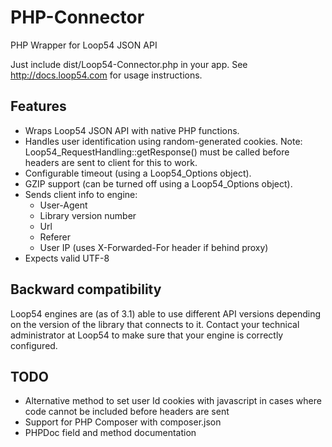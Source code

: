 # PHP-Connector
PHP Wrapper for Loop54 JSON API

Just include dist/Loop54-Connector.php in your app. See http://docs.loop54.com for usage instructions.

## Features

- Wraps Loop54 JSON API with native PHP functions.
- Handles user identification using random-generated cookies. Note: Loop54_RequestHandling::getResponse() must be called before headers are sent to client for this to work.
- Configurable timeout (using a Loop54_Options object).
- GZIP support (can be turned off using a Loop54_Options object).
- Sends client info to engine:
  - User-Agent
  - Library version number
  - Url
  - Referer
  - User IP (uses X-Forwarded-For header if behind proxy)
- Expects valid UTF-8

## Backward compatibility

Loop54 engines are (as of 3.1) able to use different API versions depending on the version of the library that connects to it. Contact your technical administrator at Loop54 to make sure that your engine is correctly configured.

## TODO

- Alternative method to set user Id cookies with javascript in cases where code cannot be included before headers are sent
- Support for PHP Composer with composer.json
- PHPDoc field and method documentation
